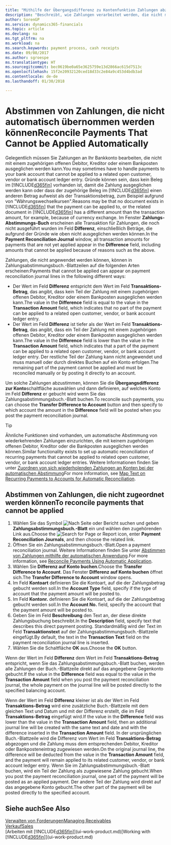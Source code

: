 ```yaml
---
title: "Mithilfe der Übergangsdifferenz zu Kontenfunktion Zahlungen abzustimmen| Microsoft Docs"
description: "Beschreibt, wie Zahlungen verarbeitet werden, die nicht mit einem Beleg ausgeglichen werden können - beispielsweise wenn ein Wechselkurs Beträge bucht, die sich unterscheiden."
author: SorenGP
ms.service: dynamics365-financials
ms.topic: article
ms.devlang: na
ms.tgt_pltfrm: na
ms.workload: na
ms.search.keywords: payment process, cash receipts
ms.date: 09/08/2017
ms.author: sgroespe
ms.translationtype: HT
ms.sourcegitcommit: bec0619be0a65e3625759e13d2866ac615d7513c
ms.openlocfilehash: 15f2e20932120ced18d33c2e84a9c453d4bdb3ad
ms.contentlocale: de-de
ms.lasthandoff: 01/30/2018

---
```

# <a name="reconcile-payments-that-cannot-be-applied-automatically"></a><span data-ttu-id="61eb1-103">Abstimmen von Zahlungen, die nicht automatisch übernommen werden können</span><span class="sxs-lookup"><span data-stu-id="61eb1-103">Reconcile Payments That Cannot be Applied Automatically</span></span>
<span data-ttu-id="61eb1-104">Gelegentlich müssen Sie Zahlungen an Ihr Bankkonto bearbeiten, die nicht mit einem zugehörigen offenen Debitor, Kreditor oder einem Bankposten ausgeglichen werden kann.</span><span class="sxs-lookup"><span data-stu-id="61eb1-104">You may sometimes have to handle payments to your bank account that cannot be applied to a related open customer, vendor or bank account ledger entry.</span></span> <span data-ttu-id="61eb1-105">Gründe können sein, dass kein Beleg im [!INCLUDE[d365fin](includes/d365fin_md.md)] vorhanden ist, damit die Zahlung ausgeglichen werden kann oder dass der zugehörige Beleg im [!INCLUDE[d365fin](includes/d365fin_md.md)] einen anderen Betrag aufweist als der Transaktionsbetrag, zum Beispiel aufgrund von "Währungswechselkursen".</span><span class="sxs-lookup"><span data-stu-id="61eb1-105">Reasons may be that no document exists in [!INCLUDE[d365fin](includes/d365fin_md.md)] that the payment can be applied to, or the related document in [!INCLUDE[d365fin](includes/d365fin_md.md)] has a different amount than the transaction amount, for example, because of currency exchange.</span></span> <span data-ttu-id="61eb1-106">Im Fenster **Zahlungs-Abstimmungs-Buch** erscheinen alle Transaktion für Zahlungen, die noch nicht ausgeführt wurden im Feld **Differenz**, einschließlich Beträge, die aufgrund der Gründe wie oben nicht ausgeglichen werden können.</span><span class="sxs-lookup"><span data-stu-id="61eb1-106">In the **Payment Reconciliation Journal** window, all transaction amounts for payments that are not yet applied appear in the **Difference** field, including amounts that cannot be applied because of reasons such as the above.</span></span>

<span data-ttu-id="61eb1-107">Zahlungen, die nicht angewendet werden können, können in Zahlungsabstimmungsbuch.-Blattzeilen auf die folgenden Arten erscheinen:</span><span class="sxs-lookup"><span data-stu-id="61eb1-107">Payments that cannot be applied can appear on payment reconciliation journal lines in the following different ways:</span></span>

* <span data-ttu-id="61eb1-108">Der Wert im Feld **Differenz** entspricht dem Wert im Feld **Transaktions-Betrag**, das angibt, dass kein Teil der Zahlung mit einem zugehörigen offenen Debitor, Kreditor oder einem Bankposten ausgeglichen werden kann.</span><span class="sxs-lookup"><span data-stu-id="61eb1-108">The value in the **Difference** field is equal to the value in the **Transaction Amount** field, which indicates that no part of the payment can be applied to a related open customer, vendor, or bank account ledger entry.</span></span>
* <span data-ttu-id="61eb1-109">Der Wert im Feld **Differenz** ist tiefer als der Wert im Feld **Transaktions-Betrag**, das angibt, dass ein Teil der Zahlung mit einem zugehörigen offenen Debitor, Kreditor oder einem Bankposten ausgeglichen werden kann.</span><span class="sxs-lookup"><span data-stu-id="61eb1-109">The value in the **Difference** field is lower than the value in the **Transaction Amount** field, which indicates that a part of the payment can be applied to a related open customer, vendor, or bank account ledger entry.</span></span> <span data-ttu-id="61eb1-110">Der restliche Teil der Zahlung kann nicht angewendet und muss manuell oder durch direktes Buchen auf ein Konto erfolgen.</span><span class="sxs-lookup"><span data-stu-id="61eb1-110">The remaining part of the payment cannot be applied and must be reconciled manually or by posting it directly to an account.</span></span>

<span data-ttu-id="61eb1-111">Um solche Zahlungen abzustimmen, können Sie die **Übergangsdifferenz zur Konto**schaltfläche auswählen und dann definieren, auf welches Konto im Feld **Differenz** er gebucht wird wenn Sie das Zahlungsabstimmungsbuch.-Blatt buchen.</span><span class="sxs-lookup"><span data-stu-id="61eb1-111">To reconcile such payments, you can choose the **Transfer Difference to Account** button and then specify to which account the amount in the **Difference** field will be posted when you post the payment reconciliation journal.</span></span>

> [!TIP]  
>   <span data-ttu-id="61eb1-112">Ähnliche Funktionen sind vorhanden, um automatische Abstimmung von wiederkehrenden Zahlungen einzurichten, die mit keinem zugehörigen offenen Debitor, Kreditor oder die Bankposten ausgeglichen werden können.</span><span class="sxs-lookup"><span data-stu-id="61eb1-112">Similar functionality exists to set up automatic reconciliation of recurring payments that cannot be applied to related open customer, vendor, or bank account ledger entries.</span></span> <span data-ttu-id="61eb1-113">Weitere Informationen finden Sie unter [Zuordnen von sich wiederholenden Zahlungen an Konten bei der automatischen Abstimmung](receivables-how-map-text-recurring-payments-accounts-auto-reconcilliation.md)</span><span class="sxs-lookup"><span data-stu-id="61eb1-113">For more information, see [Map Text on Recurring Payments to Accounts for Automatic Reconciliation](receivables-how-map-text-recurring-payments-accounts-auto-reconcilliation.md).</span></span>

## <a name="to-reconcile-payments-that-cannot-be-applied"></a><span data-ttu-id="61eb1-114">Abstimmen von Zahlungen, die nicht zugeordnet werden können</span><span class="sxs-lookup"><span data-stu-id="61eb1-114">To reconcile payments that cannot be applied</span></span>
1. <span data-ttu-id="61eb1-115">Wählen Sie das Symbol ![Nach Seite oder Bericht suchen](media/ui-search/search_small.png "Nach Seite oder Bericht suchen") und geben **Zahlungsabstimmungsbuch.-Blatt** ein und wählen den zugehörenden Link aus.</span><span class="sxs-lookup"><span data-stu-id="61eb1-115">Choose the ![Search for Page or Report](media/ui-search/search_small.png "Search for Page or Report icon") icon, enter **Payment Reconciliation Journals**, and then choose the related link.</span></span>
2. <span data-ttu-id="61eb1-116">Öffnen Sie ein Zahlungsabstimmungsbuch.-Blatt.</span><span class="sxs-lookup"><span data-stu-id="61eb1-116">Open a payment reconciliation journal.</span></span> <span data-ttu-id="61eb1-117">Weitere Informationen finden Sie unter [Abstimmen von Zahlungen mithilfe der automatischen Anwendung](receivables-how-reconcile-payments-auto-application.md).</span><span class="sxs-lookup"><span data-stu-id="61eb1-117">For more information, see [Reconcile Payments Using Automatic Application](receivables-how-reconcile-payments-auto-application.md).</span></span>
3. <span data-ttu-id="61eb1-118">Wählen Sie **Differenz auf Konto buchen**.</span><span class="sxs-lookup"><span data-stu-id="61eb1-118">Choose the **Transfer Difference to Account**.</span></span> <span data-ttu-id="61eb1-119">Das Fenster **Differenz auf Konto buchen** öffnet sich.</span><span class="sxs-lookup"><span data-stu-id="61eb1-119">The **Transfer Difference to Account** window opens.</span></span>
4. <span data-ttu-id="61eb1-120">Im Feld **Kontoart** definieren Sie die Kontoart, auf die der Zahlungsbetrag gebucht werden soll.</span><span class="sxs-lookup"><span data-stu-id="61eb1-120">In the **Account Type** field, specify if the type of account that the payment amount will be posted to.</span></span>
5. <span data-ttu-id="61eb1-121">Im Feld **Kontonr.** definieren Sie die Kontoart, auf die der Zahlungsbetrag gebucht werden soll.</span><span class="sxs-lookup"><span data-stu-id="61eb1-121">In the **Account No.** field, specify the account that the payment amount will be posted to.</span></span>
6. <span data-ttu-id="61eb1-122">Geben Sie im Feld **Beschreibung** den Text an, der diese direkte Zahlungsbuchung beschreibt.</span><span class="sxs-lookup"><span data-stu-id="61eb1-122">In the **Description** field, specify text that describes this direct payment posting.</span></span> <span data-ttu-id="61eb1-123">Standardmäßig wird der Text im Feld **Transaktionstext** auf der Zahlungsabstimmungsbuch.-Blattzeile eingefügt.</span><span class="sxs-lookup"><span data-stu-id="61eb1-123">By default, the text in the **Transaction Text** field on the payment reconciliation journal line is inserted.</span></span>
7. <span data-ttu-id="61eb1-124">Wählen Sie die Schaltfläche **OK** aus.</span><span class="sxs-lookup"><span data-stu-id="61eb1-124">Choose the **OK** button.</span></span>

<span data-ttu-id="61eb1-125">Wenn der Wert im Feld **Differenz** dem Wert im Feld **Transaktions-Betrag** entspricht, wenn Sie das Zahlungsabstimmungsbuch.-Blatt buchen, werden alle Zahlungen der Buch.-Blattzeile direkt auf das angegebene Gegenkonto gebucht.</span><span class="sxs-lookup"><span data-stu-id="61eb1-125">If the value in the **Difference** field was equal to the value in the **Transaction Amount** field when you post the payment reconciliation journal, the whole payment on the journal line will be posted directly to the specified balancing account.</span></span>

<span data-ttu-id="61eb1-126">Wenn der Wert im Feld **Differenz** kleiner ist als der Wert im Feld **Transaktions-Betrag** wird eine zusätzliche Buch.-Blattzeile mit dem gleichen Text und Datum und mit der Differenz erstellt, die im Feld **Transaktions-Betrag** eingefügt wird.</span><span class="sxs-lookup"><span data-stu-id="61eb1-126">If the value in the **Difference** field was lower than the value in the **Transaction Amount** field, then an additional journal line will be created with the same text and date and with the difference inserted in the **Transaction Amount** field.</span></span> <span data-ttu-id="61eb1-127">In der ursprünglichen Buch.-Blattzeile wird die Differenz vom Wert im Feld **Transaktions-Betrag** abgezogen und die Zahlung muss dem entsprechenden Debitor, Kreditor oder Bankposteneintrag zugewiesen werden.</span><span class="sxs-lookup"><span data-stu-id="61eb1-127">On the original journal line, the difference will be deducted from the value in the **Transaction Amount** field, and the payment will remain applied to its related customer, vendor, or bank account ledger entry.</span></span> <span data-ttu-id="61eb1-128">Wenn Sie im Zahlungsabstimmungsbuch.-Blatt buchen, wird ein Teil der Zahlung als zugewiesene Zahlung gebucht.</span><span class="sxs-lookup"><span data-stu-id="61eb1-128">When you post the payment reconciliation journal, one part of the payment will be posted as an applied payment.</span></span> <span data-ttu-id="61eb1-129">Der andere Teil der Zahlung wird direkt auf das angegebene Konto gebucht.</span><span class="sxs-lookup"><span data-stu-id="61eb1-129">The other part of the payment will be posted directly to the specified account.</span></span>

## <a name="see-also"></a><span data-ttu-id="61eb1-130">Siehe auch</span><span class="sxs-lookup"><span data-stu-id="61eb1-130">See Also</span></span>
[<span data-ttu-id="61eb1-131">Verwalten von Forderungen</span><span class="sxs-lookup"><span data-stu-id="61eb1-131">Managing Receivables</span></span>](receivables-manage-receivables.md)  
[<span data-ttu-id="61eb1-132">Verkauf</span><span class="sxs-lookup"><span data-stu-id="61eb1-132">Sales</span></span>](sales-manage-sales.md)  
<span data-ttu-id="61eb1-133">[Arbeiten mit [!INCLUDE[d365fin](includes/d365fin_md.md)]](ui-work-product.md)</span><span class="sxs-lookup"><span data-stu-id="61eb1-133">[Working with [!INCLUDE[d365fin](includes/d365fin_md.md)]](ui-work-product.md)</span></span>

